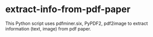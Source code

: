 # extract-info-from-pdf-paper
This Python script uses pdfminer.six, PyPDF2, pdf2image to extract information (text, image) from pdf paper. 
